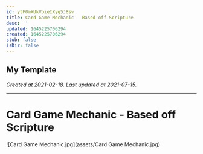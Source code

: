 ```yaml
---
id: ytF0mXUkVoieIXyg5J8sv
title: Card Game Mechanic   Based off Scripture
desc: ''
updated: 1645225706294
created: 1645225706294
stub: false
isDir: false
---
```

My Template
---

_Created at 2021-02-18._
_Last updated at 2021-07-15._




---

# Card Game Mechanic - Based off Scripture


![Card Game Mechanic.jpg](assets/Card Game Mechanic.jpg)

